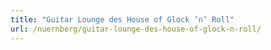 ```yaml
---
title: "Guitar Lounge des House of Glock ‘n‘ Roll"
url: /nuernberg/guitar-lounge-des-house-of-glock-n-roll/
---
```

